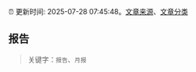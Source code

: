 :alarm_clock: 更新时间: 2025-07-28 07:45:48。[文章来源](/README.md)、[文章分类](/TAGS.md)

## 报告


> 关键字：`报告`、`月报`



